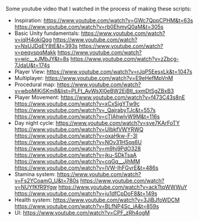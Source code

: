 Some youtube video that I watched in the process of making these scripts:
  - Inspiration:
      https://www.youtube.com/watch?v=GWc7QppCPHM&t=63s
      https://www.youtube.com/watch?v=rb0EhmyQ0aM&t=305s
  - Basic Unity fundamentals:
      https://www.youtube.com/watch?v=iqlH4okiQqg
      https://www.youtube.com/watch?v=NsUJDqEY8tE&t=393s
      https://www.youtube.com/watch?v=peqvspqMakk
      https://www.youtube.com/watch?v=wic__xJMbJY&t=8s
      https://www.youtube.com/watch?v=zZbcg-7JdaU&t=174s
  - Player View:
      https://www.youtube.com/watch?v=rJqP5EesxLk&t=1047s
  - Multiplayer:
      https://www.youtube.com/watch?v=E9eHefMpVnM
  - Procedural map:
      https://www.youtube.com/watch?v=wbpMiKiSKm8&list=PLFt_AvWsXl0eBW2EiBtl_sxmDtSgZBxB3
  - Player Movement:
      https://www.youtube.com/watch?v=f473C43s8nE
      https://www.youtube.com/watch?v=xCxSjgYTw9c
      https://www.youtube.com/watch?v=_QajrabyTJc&t=557s
      https://www.youtube.com/watch?v=cTIAhwlvW9M&t=116s
  - Day night cycle:
      https://www.youtube.com/watch?v=sye7KArFoTY
      https://www.youtube.com/watch?v=UIbkfVWYRWQ
      https://www.youtube.com/watch?v=oxaHkw-F-3I
      https://www.youtube.com/watch?v=NOv31HSqs6U
      https://www.youtube.com/watch?v=m9hj9PdO328
      https://www.youtube.com/watch?v=jku-SDkTsaA
      https://www.youtube.com/watch?v=cqGq__JjhMM
      https://www.youtube.com/watch?v=IVW-IhFGvrE&t=486s
  - Stamina system:
      https://www.youtube.com/watch?v=Fs2YCoamO_U&t=780s
      https://www.youtube.com/watch?v=NUYfKfR9Ygw
      https://www.youtube.com/watch?v=ackTtqWWWuY
      https://www.youtube.com/watch?v=ju1dfCpDoF8&t=149s
  - Health system:
      https://www.youtube.com/watch?v=3JjBJfoWDCM
      https://www.youtube.com/watch?v=BLfNP4Sc_iA&t=859s
  - UI:
      https://www.youtube.com/watch?v=CPF_zRh4ogM
